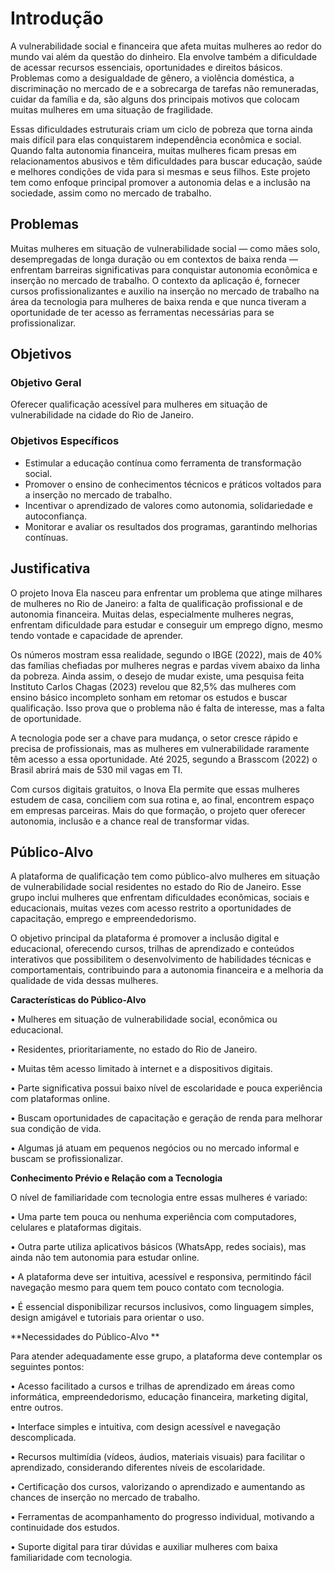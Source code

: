 # Introdução

 A vulnerabilidade social e financeira que afeta muitas mulheres ao redor do mundo vai além da questão do dinheiro. Ela envolve também a dificuldade de acessar recursos essenciais, oportunidades e direitos básicos. Problemas como a desigualdade de gênero, a violência doméstica, a discriminação no mercado de e a sobrecarga de tarefas não remuneradas, cuidar da família e da, são alguns dos principais motivos que colocam muitas mulheres em uma situação de fragilidade.
 
 Essas dificuldades estruturais criam um ciclo de pobreza que torna ainda mais difícil para elas conquistarem independência econômica e social. Quando falta autonomia financeira, muitas mulheres ficam presas em relacionamentos abusivos e têm dificuldades para buscar educação, saúde e melhores condições de vida para si mesmas e seus filhos.
Este projeto tem como enfoque principal promover a autonomia delas e a inclusão na sociedade, assim como no mercado de trabalho.

## Problemas

Muitas mulheres em situação de vulnerabilidade social — como mães solo, desempregadas de longa duração ou em contextos de baixa renda — enfrentam barreiras significativas para conquistar autonomia econômica e inserção no mercado de trabalho.
O contexto da aplicação é, fornecer cursos profissionalizantes e auxilio na inserção no mercado de trabalho na área da tecnologia para mulheres de baixa renda e que nunca tiveram a oportunidade de ter acesso as ferramentas necessárias para se profissionalizar.

## Objetivos

### Objetivo Geral
Oferecer qualificação acessível para mulheres em situação de vulnerabilidade na cidade do Rio de Janeiro.

### Objetivos Específicos
- Estimular a educação contínua como ferramenta de transformação social.
- Promover o ensino de conhecimentos técnicos e práticos voltados para a inserção no mercado de trabalho.
- Incentivar o aprendizado de valores como autonomia, solidariedade e autoconfiança.
- Monitorar e avaliar os resultados dos programas, garantindo melhorias contínuas.

## Justificativa

O projeto Inova Ela nasceu para enfrentar um problema que atinge milhares de mulheres no Rio de Janeiro: a falta de qualificação profissional e de autonomia financeira. Muitas delas, especialmente mulheres negras, enfrentam dificuldade para estudar e conseguir um emprego digno, mesmo tendo vontade e capacidade de aprender. 

Os números mostram essa realidade, segundo o IBGE (2022), mais de 40% das famílias chefiadas por mulheres negras e pardas vivem abaixo da linha da pobreza. Ainda assim, o desejo de mudar existe, uma pesquisa feita Instituto Carlos Chagas (2023) revelou que 82,5% das mulheres com ensino básico incompleto sonham em retomar os estudos e buscar qualificação. Isso prova que o problema não é falta de interesse, mas a falta de oportunidade. 

A tecnologia pode ser a chave para mudança, o setor cresce rápido e precisa de profissionais, mas as mulheres em vulnerabilidade raramente têm acesso a essa oportunidade. Até 2025, segundo a Brasscom (2022) o Brasil abrirá mais de 530 mil vagas em TI. 
 
Com cursos digitais gratuitos, o Inova Ela permite que essas mulheres estudem de casa, conciliem com sua rotina e, ao final, encontrem espaço em empresas parceiras. Mais do que formação, o projeto quer oferecer autonomia, inclusão e a chance real de transformar vidas. 

## Público-Alvo

A plataforma de qualificação tem como público-alvo mulheres em situação de vulnerabilidade social residentes no estado do Rio de Janeiro. Esse grupo inclui mulheres que enfrentam dificuldades econômicas, sociais e educacionais, muitas vezes com acesso restrito a oportunidades de capacitação, emprego e empreendedorismo. 

O objetivo principal da plataforma é promover a inclusão digital e educacional, oferecendo cursos, trilhas de aprendizado e conteúdos interativos que possibilitem o desenvolvimento de habilidades técnicas e comportamentais, contribuindo para a autonomia financeira e a melhoria da qualidade de vida dessas mulheres. 


**Características do Público-Alvo**

•	Mulheres em situação de vulnerabilidade social, econômica ou educacional. 

•	Residentes, prioritariamente, no estado do Rio de Janeiro. 

•	Muitas têm acesso limitado à internet e a dispositivos digitais. 

•	Parte significativa possui baixo nível de escolaridade e pouca experiência com plataformas online. 

•	Buscam oportunidades de capacitação e geração de renda para melhorar sua condição de vida. 

•	Algumas já atuam em pequenos negócios ou no mercado informal e buscam se profissionalizar. 

 
**Conhecimento Prévio e Relação com a Tecnologia**

O nível de familiaridade com tecnologia entre essas mulheres é variado: 

•	Uma parte tem pouca ou nenhuma experiência com computadores, celulares e plataformas digitais. 

•	Outra parte utiliza aplicativos básicos (WhatsApp, redes sociais), mas ainda não tem autonomia para estudar online. 

•	A plataforma deve ser intuitiva, acessível e responsiva, permitindo fácil navegação mesmo para quem tem pouco contato com tecnologia. 

•	É essencial disponibilizar recursos inclusivos, como linguagem simples, design amigável e tutoriais para orientar o uso. 


**Necessidades do Público-Alvo **

Para atender adequadamente esse grupo, a plataforma deve contemplar os seguintes pontos: 

•	Acesso facilitado a cursos e trilhas de aprendizado em áreas como informática, empreendedorismo, educação financeira, marketing digital, entre outros. 

•	Interface simples e intuitiva, com design acessível e navegação descomplicada. 

•	Recursos multimídia (vídeos, áudios, materiais visuais) para facilitar o aprendizado, considerando diferentes níveis de escolaridade. 

•	Certificação dos cursos, valorizando o aprendizado e aumentando as chances de inserção no mercado de trabalho. 

•	Ferramentas de acompanhamento do progresso individual, motivando a continuidade dos estudos. 

•	Suporte digital para tirar dúvidas e auxiliar mulheres com baixa familiaridade com tecnologia. 
